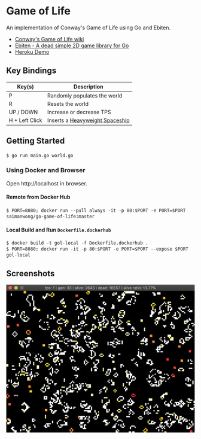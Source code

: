 # Game of Life

An implementation of Conway's Game of Life using Go and Ebiten.

- [Conway's Game of Life wiki](https://en.wikipedia.org/wiki/Conway%27s_Game_of_Life)
- [Ebiten - A dead simple 2D game library for Go](https://ebiten.org/)
- [Heroku Demo](https://go-game-of-life.herokuapp.com/)

## Key Bindings

| Key(s)         | Description                    |
| -------------- | -------------------------------|
| P              | Randomly populates the world   |
| R              | Resets the world               |
| UP / DOWN      | Increase or decrease TPS       |
| H + Left Click | Inserts a [Heavyweight Spaceship](https://en.wikipedia.org/wiki/Conway%27s_Game_of_Life#/media/File:Animated_Hwss.gif) |

## Getting Started

```
$ go run main.go world.go
```

### Using Docker and Browser

Open http://localhost in browser.

#### Remote from Docker Hub

```
$ PORT=8080; docker run --pull always -it -p 80:$PORT -e PORT=$PORT saimanwong/go-game-of-life:master
```

#### Local Build and Run `Dockerfile.dockerhub`

```
$ docker build -t gol-local -f Dockerfile.dockerhub .
$ PORT=8080; docker run -it -p 80:$PORT -e PORT=$PORT --expose $PORT gol-local
```

## Screenshots

![](screenshots/1.png)
